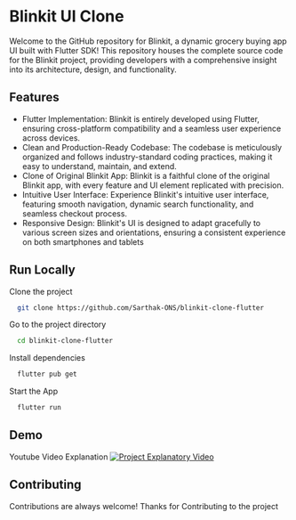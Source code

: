 
# Blinkit UI Clone


Welcome to the GitHub repository for Blinkit, a dynamic grocery buying app UI built with Flutter SDK! This repository houses the complete source code for the Blinkit project, providing developers with a comprehensive insight into its architecture, design, and functionality.

## Features

- Flutter Implementation: Blinkit is entirely developed using Flutter, ensuring cross-platform compatibility and a seamless user experience across devices.
- Clean and Production-Ready Codebase: The codebase is meticulously organized and follows industry-standard coding practices, making it easy to understand, maintain, and extend.
- Clone of Original Blinkit App: Blinkit is a faithful clone of the original Blinkit app, with every feature and UI element replicated with precision.
- Intuitive User Interface: Experience Blinkit's intuitive user interface, featuring smooth navigation, dynamic search functionality, and seamless checkout process.
- Responsive Design: Blinkit's UI is designed to adapt gracefully to various screen sizes and orientations, ensuring a consistent experience on both smartphones and tablets
## Run Locally

Clone the project

```bash
  git clone https://github.com/Sarthak-ONS/blinkit-clone-flutter
```

Go to the project directory

```bash
  cd blinkit-clone-flutter
```

Install dependencies

```bash
  flutter pub get
```

Start the App

```bash
  flutter run 
```


## Demo

Youtube Video Explanation
[![Project Explanatory Video](https://github.com/Sarthak-ONS/blinkit-clone-flutter/assets/57105611/692e3bff-1c8e-4463-8e8e-d48a7d442bba)](https://youtu.be/XjqhD-Mp3TY)


## Contributing

Contributions are always welcome! Thanks for Contributing to the project